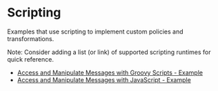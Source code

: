 # Scripting

Examples that use scripting to implement custom policies and transformations.

Note: Consider adding a list (or link) of supported scripting runtimes for quick reference.

- [Access and Manipulate Messages with Groovy Scripts - Example](groovy#access-and-manipulate-messages-with-groovy-scripts---example)
- [Access and Manipulate Messages with JavaScript - Example](javascript#access-and-manipulate-messages-with-javascript---example)